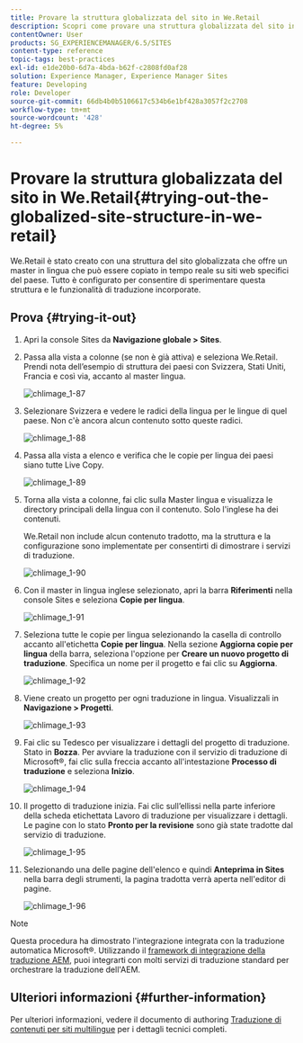 ```yaml
---
title: Provare la struttura globalizzata del sito in We.Retail
description: Scopri come provare una struttura globalizzata del sito in Adobe Experience Manager utilizzando We.Retail.
contentOwner: User
products: SG_EXPERIENCEMANAGER/6.5/SITES
content-type: reference
topic-tags: best-practices
exl-id: e1de20b0-6d7a-4bda-b62f-c2808fd0af28
solution: Experience Manager, Experience Manager Sites
feature: Developing
role: Developer
source-git-commit: 66db4b0b5106617c534b6e1bf428a3057f2c2708
workflow-type: tm+mt
source-wordcount: '428'
ht-degree: 5%

---
```


# Provare la struttura globalizzata del sito in We.Retail{#trying-out-the-globalized-site-structure-in-we-retail}

We.Retail è stato creato con una struttura del sito globalizzata che offre un master in lingua che può essere copiato in tempo reale su siti web specifici del paese. Tutto è configurato per consentire di sperimentare questa struttura e le funzionalità di traduzione incorporate.

## Prova {#trying-it-out}

1. Apri la console Sites da **Navigazione globale > Sites**.
1. Passa alla vista a colonne (se non è già attiva) e seleziona We.Retail. Prendi nota dell’esempio di struttura dei paesi con Svizzera, Stati Uniti, Francia e così via, accanto al master lingua.

   ![chlimage_1-87](assets/chlimage_1-87a.png)

1. Selezionare Svizzera e vedere le radici della lingua per le lingue di quel paese. Non c&#39;è ancora alcun contenuto sotto queste radici.

   ![chlimage_1-88](assets/chlimage_1-88a.png)

1. Passa alla vista a elenco e verifica che le copie per lingua dei paesi siano tutte Live Copy.

   ![chlimage_1-89](assets/chlimage_1-89a.png)

1. Torna alla vista a colonne, fai clic sulla Master lingua e visualizza le directory principali della lingua con il contenuto. Solo l&#39;inglese ha dei contenuti.

   We.Retail non include alcun contenuto tradotto, ma la struttura e la configurazione sono implementate per consentirti di dimostrare i servizi di traduzione.

   ![chlimage_1-90](assets/chlimage_1-90a.png)

1. Con il master in lingua inglese selezionato, apri la barra **Riferimenti** nella console Sites e seleziona **Copie per lingua**.

   ![chlimage_1-91](assets/chlimage_1-91.png)

1. Seleziona tutte le copie per lingua selezionando la casella di controllo accanto all&#39;etichetta **Copie per lingua**. Nella sezione **Aggiorna copie per lingua** della barra, seleziona l&#39;opzione per **Creare un nuovo progetto di traduzione**. Specifica un nome per il progetto e fai clic su **Aggiorna**.

   ![chlimage_1-92](assets/chlimage_1-92.png)

1. Viene creato un progetto per ogni traduzione in lingua. Visualizzali in **Navigazione > Progetti**.

   ![chlimage_1-93](assets/chlimage_1-93.png)

1. Fai clic su Tedesco per visualizzare i dettagli del progetto di traduzione. Stato in **Bozza**. Per avviare la traduzione con il servizio di traduzione di Microsoft®, fai clic sulla freccia accanto all&#39;intestazione **Processo di traduzione** e seleziona **Inizio**.

   ![chlimage_1-94](assets/chlimage_1-94.png)

1. Il progetto di traduzione inizia. Fai clic sull’ellissi nella parte inferiore della scheda etichettata Lavoro di traduzione per visualizzare i dettagli. Le pagine con lo stato **Pronto per la revisione** sono già state tradotte dal servizio di traduzione.

   ![chlimage_1-95](assets/chlimage_1-95.png)

1. Selezionando una delle pagine dell&#39;elenco e quindi **Anteprima in Sites** nella barra degli strumenti, la pagina tradotta verrà aperta nell&#39;editor di pagine.

   ![chlimage_1-96](assets/chlimage_1-96.png)

>[!NOTE]
>
>Questa procedura ha dimostrato l&#39;integrazione integrata con la traduzione automatica Microsoft®. Utilizzando il [framework di integrazione della traduzione AEM](/help/sites-administering/translation.md), puoi integrarti con molti servizi di traduzione standard per orchestrare la traduzione dell&#39;AEM.

## Ulteriori informazioni {#further-information}

Per ulteriori informazioni, vedere il documento di authoring [Traduzione di contenuti per siti multilingue](/help/sites-administering/translation.md) per i dettagli tecnici completi.
